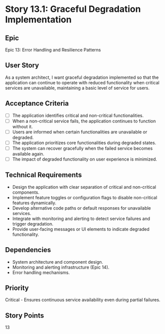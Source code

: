 # Story 13.1: Graceful Degradation Implementation

## Epic
Epic 13: Error Handling and Resilience Patterns

## User Story
As a system architect, I want graceful degradation implemented so that the application can continue to operate with reduced functionality when critical services are unavailable, maintaining a basic level of service for users.

## Acceptance Criteria
- [ ] The application identifies critical and non-critical functionalities.
- [ ] When a non-critical service fails, the application continues to function without it.
- [ ] Users are informed when certain functionalities are unavailable or degraded.
- [ ] The application prioritizes core functionalities during degraded states.
- [ ] The system can recover gracefully when the failed service becomes available again.
- [ ] The impact of degraded functionality on user experience is minimized.

## Technical Requirements
- Design the application with clear separation of critical and non-critical components.
- Implement feature toggles or configuration flags to disable non-critical features dynamically.
- Develop alternative code paths or default responses for unavailable services.
- Integrate with monitoring and alerting to detect service failures and trigger degradation.
- Provide user-facing messages or UI elements to indicate degraded functionality.

## Dependencies
- System architecture and component design.
- Monitoring and alerting infrastructure (Epic 14).
- Error handling mechanisms.

## Priority
Critical - Ensures continuous service availability even during partial failures.

## Story Points
13
